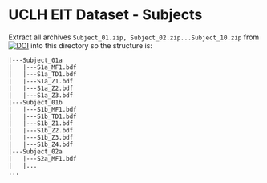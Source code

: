 # UCLH EIT Dataset - Subjects

Extract all archives `Subject_01.zip, Subject_02.zip...Subject_10.zip` from [![DOI](https://zenodo.org/badge/DOI/10.5281/zenodo.836842.svg)](https://doi.org/10.5281/zenodo.836842)  into this directory so the structure is:
```
|---Subject_01a
|   |---S1a_MF1.bdf
|   |---S1a_TD1.bdf
|   |---S1a_Z1.bdf
|   |---S1a_Z2.bdf
|   |---S1a_Z3.bdf
|---Subject_01b
|   |---S1b_MF1.bdf
|   |---S1b_TD1.bdf
|   |---S1b_Z1.bdf
|   |---S1b_Z2.bdf
|   |---S1b_Z3.bdf
|   |---S1b_Z4.bdf
|---Subject_02a
|   |---S2a_MF1.bdf
|   |...
...
```
